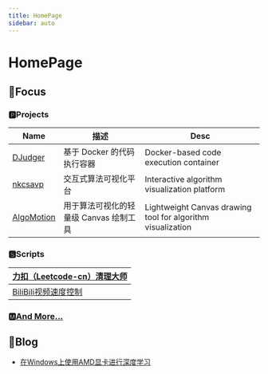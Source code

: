 ```yaml
---
title: HomePage
sidebar: auto
---
```


# HomePage

## 🎯Focus

### 🅿Projects

| Name                                                  | 描述                                   | Desc                                                        |
| ----------------------------------------------------- | -------------------------------------- | ----------------------------------------------------------- |
| [DJudger](https://nicerwang.github.io/DJudger)        | 基于 Docker 的代码执行容器             | Docker-based code execution container                       |
| [nkcsavp](http://nkcsavp.github.io/)                  | 交互式算法可视化平台                   | Interactive algorithm visualization platform                |
| [AlgoMotion](https://github.com/NicerWang/Algomotion) | 用于算法可视化的轻量级 Canvas 绘制工具 | Lightweight Canvas drawing tool for algorithm visualization |

### 🆂Scripts

| [力扣（Leetcode-cn）清理大师](https://github.com/NicerWang/leetcode-cleaner) |
| ------------------------------------------------------------ |
| [BiliBili视频速度控制](https://github.com/NicerWang/Bili_Video_Speed_Controller) |

### 🅼[And More...](https://github.com/NicerWang?tab=repositories)

## 📜Blog

* [在Windows上使用AMD显卡进行深度学习](./article/%E5%9C%A8Windows%E4%B8%8A%E4%BD%BF%E7%94%A8AMD%E6%98%BE%E5%8D%A1%E8%BF%9B%E8%A1%8C%E6%9C%BA%E5%99%A8%E5%AD%A6%E4%B9%A0.md)
